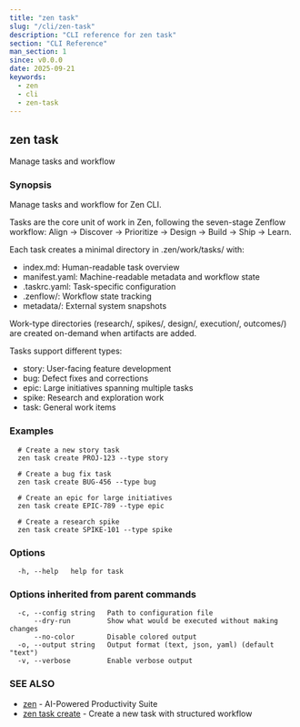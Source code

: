 ```yaml
---
title: "zen task"
slug: "/cli/zen-task"
description: "CLI reference for zen task"
section: "CLI Reference"
man_section: 1
since: v0.0.0
date: 2025-09-21
keywords:
  - zen
  - cli
  - zen-task
---
```


## zen task

Manage tasks and workflow

### Synopsis

Manage tasks and workflow for Zen CLI.

Tasks are the core unit of work in Zen, following the seven-stage Zenflow
workflow: Align → Discover → Prioritize → Design → Build → Ship → Learn.

Each task creates a minimal directory in .zen/work/tasks/ with:
- index.md: Human-readable task overview
- manifest.yaml: Machine-readable metadata and workflow state
- .taskrc.yaml: Task-specific configuration
- .zenflow/: Workflow state tracking
- metadata/: External system snapshots

Work-type directories (research/, spikes/, design/, execution/, outcomes/)
are created on-demand when artifacts are added.

Tasks support different types:
- story: User-facing feature development
- bug: Defect fixes and corrections
- epic: Large initiatives spanning multiple tasks
- spike: Research and exploration work
- task: General work items

### Examples

```
  # Create a new story task
  zen task create PROJ-123 --type story

  # Create a bug fix task
  zen task create BUG-456 --type bug

  # Create an epic for large initiatives
  zen task create EPIC-789 --type epic

  # Create a research spike
  zen task create SPIKE-101 --type spike
```

### Options

```
  -h, --help   help for task
```

### Options inherited from parent commands

```
  -c, --config string   Path to configuration file
      --dry-run         Show what would be executed without making changes
      --no-color        Disable colored output
  -o, --output string   Output format (text, json, yaml) (default "text")
  -v, --verbose         Enable verbose output
```

### SEE ALSO

* [zen](zen.md.md)	 - AI-Powered Productivity Suite
* [zen task create](zen-task-create.md.md)	 - Create a new task with structured workflow

